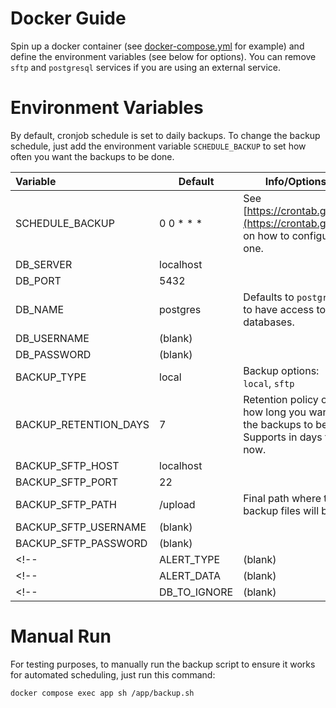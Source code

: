 # Docker Guide

Spin up a docker container (see [docker-compose.yml](docker-compose.yml) for example) and define the environment variables (see below for options). You can remove `sftp` and `postgresql` services if you are using an external service.

# Environment Variables

By default, cronjob schedule is set to daily backups. To change the backup schedule, just add the environment variable `SCHEDULE_BACKUP` to set how often you want the backups to be done.

| Variable | Default | Info/Options |
| :- | - | - |
| SCHEDULE_BACKUP | 0 0 * * * | See [https://crontab.guru/](https://crontab.guru/) on how to configure one. |
| DB_SERVER | localhost | |
| DB_PORT | 5432 | |
| DB_NAME | postgres | Defaults to `postgres` to have access to all databases. |
| DB_USERNAME | (blank) | |
| DB_PASSWORD | (blank) | |
| BACKUP_TYPE | local | Backup options: `local`, `sftp` |
| BACKUP_RETENTION_DAYS | 7 | Retention policy on how long you want the backups to be. Supports in days for now. |
| BACKUP_SFTP_HOST | localhost | |
| BACKUP_SFTP_PORT | 22 | |
| BACKUP_SFTP_PATH | /upload | Final path where the backup files will be in. |
| BACKUP_SFTP_USERNAME | (blank) | |
| BACKUP_SFTP_PASSWORD | (blank) | |
<!-- | ALERT_TYPE | (blank) | Supported alerting options: `webhook`, `notifiers` | -->
<!-- | ALERT_DATA | (blank) | See [alert options](alerting.md) for details | -->
<!-- | DB_TO_IGNORE | (blank) | List of databases by comma to not backup | -->

# Manual Run

For testing purposes, to manually run the backup script to ensure it works for automated scheduling, just run this command:

```bash
docker compose exec app sh /app/backup.sh
```
